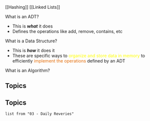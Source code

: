 [[Hashing]]
[[Linked Lists]]

What is an ADT?
- This is ***what*** it does
- Defines the operations like add, remove, contains, etc

What is a Data Structure?
- This is ***how*** it does it
- These are specific ways to <font color="#ffff00">organize and store data in memory</font> to efficiently <font color="#e36c09">implement the operations</font> defined by an ADT

What is an Algorithm?


## Topics 

## Topics 

```dataview 
list from "03 - Daily Reveries"
```
